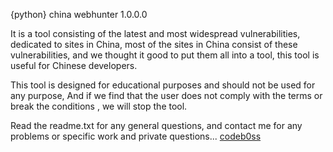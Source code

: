 {python} china webhunter 1.0.0.0

It is a tool consisting of the latest and most widespread vulnerabilities, dedicated to sites in China, most of the sites in China consist of these vulnerabilities, and we thought it good to put them all into a tool, this tool is useful for Chinese developers.

This tool is designed for educational purposes and should not be used for any purpose, And if we find that the user does not comply with the terms or break the conditions , we will stop the tool.

Read the readme.txt for any general questions, and contact me for any problems or specific work and private questions...
[codeb0ss](https://t.me/codeb0ss)
